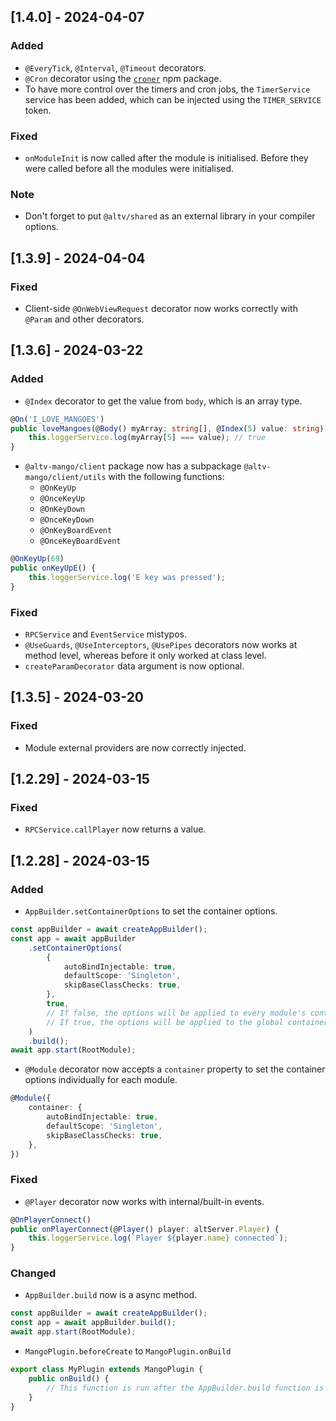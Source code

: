 ## [1.4.0] - 2024-04-07

### Added

-   `@EveryTick`, `@Interval`, `@Timeout` decorators.
-   `@Cron` decorator using the [`croner`](https://github.com/hexagon/croner) npm package.
-   To have more control over the timers and cron jobs, the `TimerService` service has been added, which can be injected using the `TIMER_SERVICE` token.

### Fixed

-   `onModuleInit` is now called after the module is initialised. Before they were called before all the modules were initialised.

### Note

-   Don't forget to put `@altv/shared` as an external library in your compiler options.

## [1.3.9] - 2024-04-04

### Fixed

-   Client-side `@OnWebViewRequest` decorator now works correctly with `@Param` and other decorators.

## [1.3.6] - 2024-03-22

### Added

-   `@Index` decorator to get the value from `body`, which is an array type.

```typescript
@On('I_LOVE_MANGOES')
public loveMangoes(@Body() myArray: string[], @Index(5) value: string) {
    this.loggerService.log(myArray[5] === value); // true
}
```

-   `@altv-mango/client` package now has a subpackage `@altv-mango/client/utils` with the following functions:
    -   `@OnKeyUp`
    -   `@OnceKeyUp`
    -   `@OnKeyDown`
    -   `@OnceKeyDown`
    -   `@OnKeyBoardEvent`
    -   `@OnceKeyBoardEvent`

```typescript
@OnKeyUp(69)
public onKeyUpE() {
    this.loggerService.log('E key was pressed');
}
```

### Fixed

-   `RPCService` and `EventService` mistypos.
-   `@UseGuards`, `@UseInterceptors`, `@UsePipes` decorators now works at method level, whereas before it only worked at class level.
-   `createParamDecorator` data argument is now optional.

## [1.3.5] - 2024-03-20

### Fixed

-   Module external providers are now correctly injected.

## [1.2.29] - 2024-03-15

### Fixed

-   `RPCService.callPlayer` now returns a value.

## [1.2.28] - 2024-03-15

### Added

-   `AppBuilder.setContainerOptions` to set the container options.

```typescript
const appBuilder = await createAppBuilder();
const app = await appBuilder
    .setContainerOptions(
        {
            autoBindInjectable: true,
            defaultScope: 'Singleton',
            skipBaseClassChecks: true,
        },
        true,
        // If false, the options will be applied to every module's container.
        // If true, the options will be applied to the global container.
    )
    .build();
await app.start(RootModule);
```

-   `@Module` decorator now accepts a `container` property to set the container options individually for each module.

```typescript
@Module({
    container: {
        autoBindInjectable: true,
        defaultScope: 'Singleton',
        skipBaseClassChecks: true,
    },
})
```

### Fixed

-   `@Player` decorator now works with internal/built-in events.

```typescript
@OnPlayerConnect()
public onPlayerConnect(@Player() player: altServer.Player) {
    this.loggerService.log(`Player ${player.name} connected`);
}
```

### Changed

-   `AppBuilder.build` now is a async method.

```typescript
const appBuilder = await createAppBuilder();
const app = await appBuilder.build();
await app.start(RootModule);
```

-   `MangoPlugin.beforeCreate` to `MangoPlugin.onBuild`

```typescript
export class MyPlugin extends MangoPlugin {
    public onBuild() {
        // This function is run after the AppBuilder.build function is started and before the app is initialised.
    }
}
```
